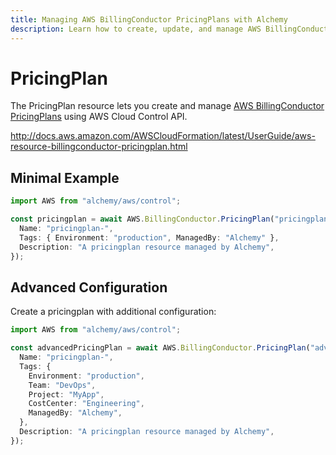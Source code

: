 ```yaml
---
title: Managing AWS BillingConductor PricingPlans with Alchemy
description: Learn how to create, update, and manage AWS BillingConductor PricingPlans using Alchemy Cloud Control.
---
```


# PricingPlan

The PricingPlan resource lets you create and manage [AWS BillingConductor PricingPlans](https://docs.aws.amazon.com/billingconductor/latest/userguide/) using AWS Cloud Control API.

http://docs.aws.amazon.com/AWSCloudFormation/latest/UserGuide/aws-resource-billingconductor-pricingplan.html

## Minimal Example

```ts
import AWS from "alchemy/aws/control";

const pricingplan = await AWS.BillingConductor.PricingPlan("pricingplan-example", {
  Name: "pricingplan-",
  Tags: { Environment: "production", ManagedBy: "Alchemy" },
  Description: "A pricingplan resource managed by Alchemy",
});
```

## Advanced Configuration

Create a pricingplan with additional configuration:

```ts
import AWS from "alchemy/aws/control";

const advancedPricingPlan = await AWS.BillingConductor.PricingPlan("advanced-pricingplan", {
  Name: "pricingplan-",
  Tags: {
    Environment: "production",
    Team: "DevOps",
    Project: "MyApp",
    CostCenter: "Engineering",
    ManagedBy: "Alchemy",
  },
  Description: "A pricingplan resource managed by Alchemy",
});
```


